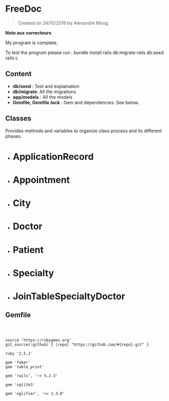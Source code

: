 # FreeDoc


>Created on 24/10/2019 by Alexandre Moog



**Note aux correcteurs**

My program is complete.

To test the program please run :
bundle install
rails db:migrate
rails db:seed
rails c


## Content



- **db/seed** : Test and explaination
- **db/migrate**: All the migrations
- **app/models** : All the models
- **Gemfile, Gemfile.lock** : Gem and dependencies. See below.



## Classes



Provides methods and variables to organize class process and its different phases.



- # ApplicationRecord
- # Appointment
- # City
- # Doctor
- # Patient
- # Specialty
- # JoinTableSpecialtyDoctor



## Gemfile



```



source 'https://rubygems.org'
git_source(:github) { |repo| "https://github.com/#{repo}.git" }

ruby '2.5.1'

gem 'faker'
gem 'table_print'

gem 'rails', '~> 5.2.3'

gem 'sqlite3'

gem 'uglifier', '>= 1.3.0'
